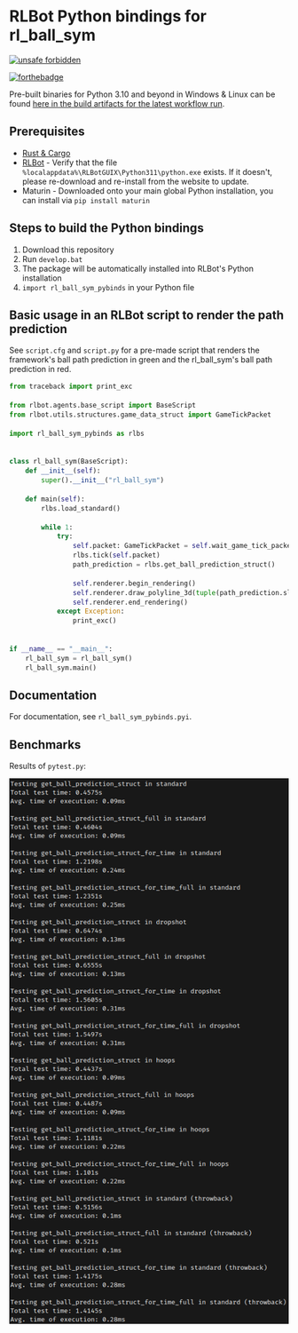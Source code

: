 # RLBot Python bindings for rl_ball_sym

[![unsafe forbidden](https://img.shields.io/badge/unsafe-forbidden-success.svg)](https://github.com/rust-secure-code/safety-dance/)

[![forthebadge](https://forthebadge.com/images/badges/made-with-rust.svg)](https://forthebadge.com)

Pre-built binaries for Python 3.10 and beyond in Windows & Linux can be found [here in the build artifacts for the latest workflow run](https://github.com/VirxEC/rl_ball_sym_pybinds/actions).

## Prerequisites

+ [Rust & Cargo](https://www.rust-lang.org/)
+ [RLBot](https://rlbot.org) - Verify that the file `%localappdata%\RLBotGUIX\Python311\python.exe` exists. If it doesn't, please re-download and re-install from the website to update.
+ Maturin - Downloaded onto your main global Python installation, you can install via `pip install maturin`

## Steps to build the Python bindings

1. Download this repository
2. Run `develop.bat`
3. The package will be automatically installed into RLBot's Python installation
4. `import rl_ball_sym_pybinds` in your Python file

## Basic usage in an RLBot script to render the path prediction

See `script.cfg` and `script.py` for a pre-made script that renders the framework's ball path prediction in green and the rl_ball_sym's ball path prediction in red.

```python
from traceback import print_exc

from rlbot.agents.base_script import BaseScript
from rlbot.utils.structures.game_data_struct import GameTickPacket

import rl_ball_sym_pybinds as rlbs


class rl_ball_sym(BaseScript):
    def __init__(self):
        super().__init__("rl_ball_sym")

    def main(self):
        rlbs.load_standard()

        while 1:
            try:
                self.packet: GameTickPacket = self.wait_game_tick_packet()
                rlbs.tick(self.packet)
                path_prediction = rlbs.get_ball_prediction_struct()

                self.renderer.begin_rendering()
                self.renderer.draw_polyline_3d(tuple(path_prediction.slices[i].location for i in range(0, path_prediction.num_slices)), self.renderer.red())
                self.renderer.end_rendering()
            except Exception:
                print_exc()


if __name__ == "__main__":
    rl_ball_sym = rl_ball_sym()
    rl_ball_sym.main()
```

## Documentation

For documentation, see `rl_ball_sym_pybinds.pyi`.

## Benchmarks

Results of `pytest.py`:

![get_ball_prediction_struct takes 0.08ms to execute in soccer](https://raw.githubusercontent.com/VirxEC/rl_ball_sym_pybinds/master/rlbs_bench.png)
